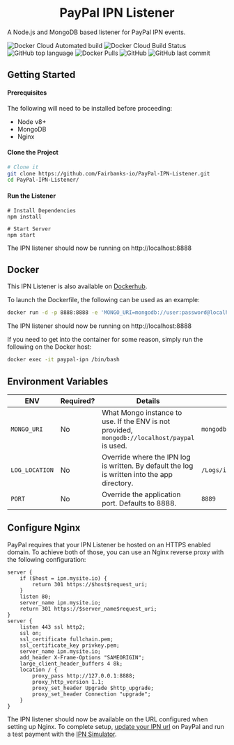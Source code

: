 <h1 align="center">
  PayPal IPN Listener
</h1>

A Node.js and MongoDB based listener for PayPal IPN events.

![Docker Cloud Automated build](https://img.shields.io/docker/cloud/automated/fairbanksio/paypal-ipn-listener.svg)
![Docker Cloud Build Status](https://img.shields.io/docker/cloud/build/fairbanksio/paypal-ipn-listener.svg)
![GitHub top language](https://img.shields.io/github/languages/top/Fairbanks-io/PayPal-IPN-Listener.svg)
![Docker Pulls](https://img.shields.io/docker/pulls/fairbanksio/paypal-ipn-listener.svg)
![GitHub](https://img.shields.io/github/license/Fairbanks-io/PayPal-IPN-Listener.svg)
![GitHub last commit](https://img.shields.io/github/last-commit/Fairbanks-io/PayPal-IPN-Listener.svg)

## Getting Started

#### Prerequisites

The following will need to be installed before proceeding:

- Node v8+
- MongoDB
- Nginx

#### Clone the Project

```sh
# Clone it
git clone https://github.com/Fairbanks-io/PayPal-IPN-Listener.git
cd PayPal-IPN-Listener/
```

#### Run the Listener

```
# Install Dependencies
npm install

# Start Server
npm start
```

The IPN listener should now be running on http://localhost:8888

## Docker

This IPN Listener is also available on [Dockerhub](https://hub.docker.com/r/fairbanksio/paypal-ipn-listener).

To launch the Dockerfile, the following can be used as an example:
```sh
docker run -d -p 8888:8888 -e 'MONGO_URI=mongodb://user:password@localhost:27018/paypal' --restart unless-stopped --name 'paypal-ipn' fairbanksio/paypal-ipn-listener
```

The IPN listener should now be running on http://localhost:8888

If you need to get into the container for some reason, simply run the following on the Docker host:
```sh
docker exec -it paypal-ipn /bin/bash
```

## Environment Variables

| ENV | Required? | Details | Example |
|----------------|-----------|------------------------------------------------------------------------------------------------|--------------------------------------------------|
| `MONGO_URI` | No | What Mongo instance to use. If the ENV is not provided, `mongodb://localhost/paypal` is used. | `mongodb://user:password@localhost:27018/paypal` |
| `LOG_LOCATION` | No | Override where the IPN log is written. By default the log is written into the app directory. | `/Logs/ipn.log` |
| `PORT` | No | Override the application port. Defaults to 8888. | `8889` |

## Configure Nginx

PayPal requires that your IPN Listener be hosted on an HTTPS enabled domain. To achieve both of those, you can use an Nginx reverse proxy with the following configuration:

```
server {
    if ($host = ipn.mysite.io) {
        return 301 https://$host$request_uri;
    }
    listen 80;
    server_name ipn.mysite.io;
    return 301 https://$server_name$request_uri;
}
server {
    listen 443 ssl http2;
    ssl on;
    ssl_certificate fullchain.pem;
    ssl_certificate_key privkey.pem;
    server_name ipn.mysite.io;
    add_header X-Frame-Options "SAMEORIGIN";
    large_client_header_buffers 4 8k;
    location / {
        proxy_pass http://127.0.0.1:8888;
        proxy_http_version 1.1;
        proxy_set_header Upgrade $http_upgrade;
        proxy_set_header Connection "upgrade";
    }
}
```

The IPN listener should now be available on the URL configured when setting up Nginx. To complete setup, [update your IPN url](https://developer.paypal.com/docs/classic/ipn/integration-guide/IPNSetup/) on PayPal and run a test payment with the [IPN Simulator](https://developer.paypal.com/developer/ipnSimulator/).